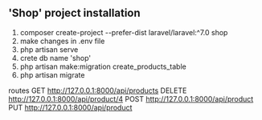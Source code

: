 ## 'Shop' project installation
1. composer create-project --prefer-dist laravel/laravel:^7.0 shop
2. make changes in .env file
3. php artisan serve
4. crete db name 'shop'
5. php artisan make:migration create_products_table
6. php artisan migrate

routes
GET http://127.0.0.1:8000/api/products 
DELETE http://127.0.0.1:8000/api/product/4
POST http://127.0.0.1:8000/api/product
PUT http://127.0.0.1:8000/api/product
